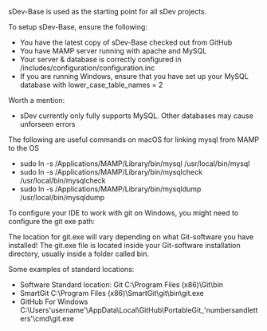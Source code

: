 sDev-Base is used as the starting point for all sDev projects.

To setup sDev-Base, ensure the following:

- You have the latest copy of sDev-Base checked out from GitHub
- You have MAMP server running with apache and MySQL
- Your server & database is correctly configured in /includes/configuration/configuration.inc
- If you are running Windows, ensure that you have set up your MySQL database with lower_case_table_names = 2

Worth a mention:
- sDev currently only fully supports MySQL. Other databases may cause unforseen errors

The following are useful commands on macOS for linking mysql from MAMP to the OS
- sudo ln -s /Applications/MAMP/Library/bin/mysql /usr/local/bin/mysql
- sudo ln -s /Applications/MAMP/Library/bin/mysqlcheck /usr/local/bin/mysqlcheck 
- sudo ln -s /Applications/MAMP/Library/bin/mysqldump /usr/local/bin/mysqldump

To configure your IDE to work with git on Windows, you might need to configure the git exe path:

The location for git.exe will vary depending on what Git-software you have installed! The git.exe file is located inside your Git-software installation directory, usually inside a folder called bin.

Some examples of standard locations:
- Software	Standard location: Git	C:\Program Files (x86)\Git\bin
- SmartGit	C:\Program Files (x86)\SmartGit\git\bin\git.exe
- GitHub For Windows	C:\Users\'username'\AppData\Local\GitHub\PortableGit_'numbersandletters'\cmd\git.exe

